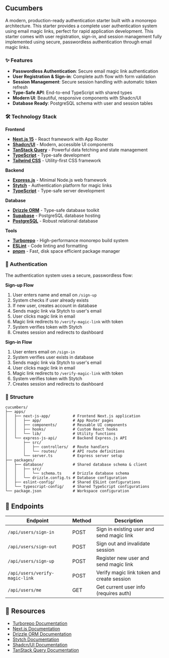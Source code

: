 ## Cucumbers

A modern, production-ready authentication starter built with a monorepo architecture. This starter provides a complete user authentication system using email magic links, perfect for rapid application development. This starter comes with user registration, sign-in, and session management fully implemented using secure, passwordless authentication through email magic links.

### ✨ Features

- **Passwordless Authentication**: Secure email magic link authentication
- **User Registration & Sign-in**: Complete auth flow with form validation
- **Session Management**: Secure session handling with automatic token refresh
- **Type-Safe API**: End-to-end TypeScript with shared types
- **Modern UI**: Beautiful, responsive components with Shadcn/UI
- **Database Ready**: PostgreSQL schema with user and session tables

### 🛠 Technology Stack

**Frontend**
- **[Next.js 15](https://nextjs.org/)** - React framework with App Router
- **[Shadcn/UI](https://ui.shadcn.com/)** - Modern, accessible UI components
- **[TanStack Query](https://tanstack.com/query)** - Powerful data fetching and state management
- **[TypeScript](https://www.typescriptlang.org/)** - Type-safe development
- **[Tailwind CSS](https://tailwindcss.com/)** - Utility-first CSS framework

**Backend**
- **[Express.js](https://expressjs.com/)** - Minimal Node.js web framework
- **[Stytch](https://stytch.com/)** - Authentication platform for magic links
- **[TypeScript](https://www.typescriptlang.org/)** - Type-safe server development

**Database**
- **[Drizzle ORM](https://orm.drizzle.team/)** - Type-safe database toolkit
- **[Supabase](https://supabase.com/)** - PostgreSQL database hosting
- **[PostgreSQL](https://www.postgresql.org/)** - Robust relational database

**Tools**
- **[Turborepo](https://turborepo.com/)** - High-performance monorepo build system
- **[ESLint](https://eslint.org/)** - Code linting and formatting
- **[pnpm](https://pnpm.io/)** - Fast, disk space efficient package manager

### 🔐 Authentication

The authentication system uses a secure, passwordless flow:

**Sign-up Flow**
1. User enters name and email on `/sign-up`
2. System checks if user already exists
3. If new user, creates account in database
4. Sends magic link via Stytch to user's email
5. User clicks magic link in email
6. Magic link redirects to `/verify-magic-link` with token
7. System verifies token with Stytch
8. Creates session and redirects to dashboard

**Sign-in Flow**
1. User enters email on `/sign-in`
2. System verifies user exists in database
3. Sends magic link via Stytch to user's email
4. User clicks magic link in email
5. Magic link redirects to `/verify-magic-link` with token
6. System verifies token with Stytch
7. Creates session and redirects to dashboard

### 📁 Structure

```
cucumbers/
├── apps/
│   ├── next-js-app/          # Frontend Next.js application
│   │   ├── app/              # App Router pages
│   │   ├── components/       # Reusable UI components
│   │   ├── hooks/            # Custom React hooks
│   │   └── lib/              # Utility functions
│   └── express-js-api/       # Backend Express.js API
│       ├── src/
│       │   ├── controllers/  # Route handlers
│       │   └── routes/       # API route definitions
│       └── server.ts         # Express server setup
├── packages/
│   ├── database/             # Shared database schema & client
│   │   ├── src/
│   │   │   └── schema.ts     # Drizzle database schema
│   │   └── drizzle.config.ts # Database configuration
│   ├── eslint-config/        # Shared ESLint configurations
│   └── typescript-config/    # Shared TypeScript configurations
└── package.json              # Workspace configuration
```

## 📝 Endpoints

| Endpoint | Method | Description |
|----------|--------|-------------|
| `/api/users/sign-in` | POST | Sign in existing user and send magic link |
| `/api/users/sign-out` | POST | Sign out and invalidate session |
| `/api/users/sign-up` | POST | Register new user and send magic link |
| `/api/users/verify-magic-link` | POST | Verify magic link token and create session |
| `/api/users/me` | GET | Get current user info (requires auth) |

## 🔗 Resources

- [Turborepo Documentation](https://turborepo.com/docs)
- [Next.js Documentation](https://nextjs.org/docs)
- [Drizzle ORM Documentation](https://orm.drizzle.team/docs)
- [Stytch Documentation](https://stytch.com/docs)
- [Shadcn/UI Documentation](https://ui.shadcn.com/)
- [TanStack Query Documentation](https://tanstack.com/query/latest)
